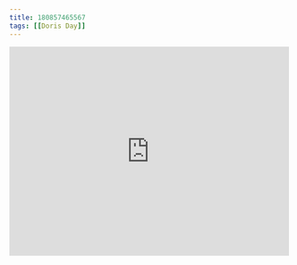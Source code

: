 ```yaml
---
title: 180857465567
tags: [[Doris Day]]
---
```

<iframe allow="accelerometer; autoplay; clipboard-write; encrypted-media; gyroscope; picture-in-picture" allowfullscreen="" frameborder="0" height="375" id="youtube_iframe" src="https://www.youtube.com/embed/A6LfgqPkxCI?feature=oembed&amp;enablejsapi=1&amp;origin=https://safe.txmblr.com&amp;wmode=opaque" width="500"></iframe>